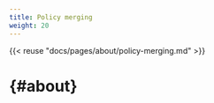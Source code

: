 ```yaml
---
title: Policy merging
weight: 20
---
```


{{< reuse "docs/pages/about/policy-merging.md" >}}

# {#about}
